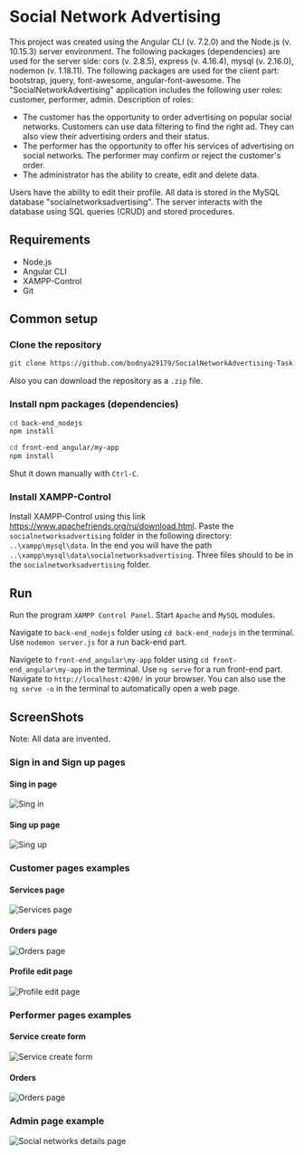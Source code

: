 # Social Network Advertising
This project was created using the Angular CLI (v. 7.2.0) and the Node.js (v. 10.15.3) server environment. The following packages (dependencies) are used for the server side: cors (v. 2.8.5), express (v. 4.16.4), mysql (v. 2.16.0), nodemon (v. 1.18.11). The following packages are used for the client part: bootstrap, jquery, font-awesome, angular-font-awesome.
The "SocialNetworkAdvertising" application includes the following user roles: customer, performer, admin.
Description of roles:
* The customer has the opportunity to order advertising on popular social networks. Customers can use data filtering to find the right ad. They can also view their advertising orders and their status.
* The performer has the opportunity to offer his services of advertising on social networks. The performer may confirm or reject the customer's order. 
* The administrator has the ability to create, edit and delete data.

Users have the ability to edit their profile.
All data is stored in the MySQL database "socialnetworksadvertising". The server interacts with the database using SQL queries (CRUD) and stored procedures.

## Requirements

* Node.js
* Angular CLI
* XAMPP-Control
* Git

## Common setup

### Clone the repository ###

```bash
git clone https://github.com/bodnya29179/SocialNetworkAdvertising-Task.git
```
Also you can download the repository as a `.zip` file.

### Install npm packages (dependencies) ###

```bash
cd back-end_nodejs
npm install
```

```bash
cd front-end_angular/my-app
npm install
```

Shut it down manually with `Ctrl-C`.

### Install XAMPP-Control ###
Install XAMPP-Control using this link https://www.apachefriends.org/ru/download.html.
Paste the `socialnetworksadvertising` folder in the following directory: `..\xampp\mysql\data`. In the end you will have the path `..\xampp\mysql\data\socialnetworksadvertising`. Three files should to be in the `socialnetworksadvertising` folder.

## Run

Run the program `XAMPP Control Panel`. Start `Apache` and `MySQL` modules.

Navigate to `back-end_nodejs` folder using `cd back-end_nodejs` in the terminal. Use `nodemon server.js` for a run back-end part.

Navigete to `front-end_angular\my-app` folder using `cd front-end_angular\my-app` in the terminal. Use `ng serve` for a run front-end part. Navigate to `http://localhost:4200/` in your browser. You can also use the `ng serve -o` in the terminal to automatically open a web page.

## ScreenShots

Note: All data are invented.

### Sign in and Sign up pages

#### Sing in page
<img src="https://i.ibb.co/jZqVC0S/1.png" alt="Sing in">

#### Sing up page
<img src="https://i.ibb.co/z4qmnhj/2.png" alt="Sing up">

### Customer pages examples

#### Services page
<img src="https://i.ibb.co/XLwJskf/3.png" alt="Services page">

#### Orders page
<img src="https://i.ibb.co/6FBVNqv/4.png" alt="Orders page">

#### Profile edit page
<img src="https://i.ibb.co/GJBc42h/5.png" alt="Profile edit page">

### Performer pages examples

#### Service create form
<img src="https://i.ibb.co/NFMnwQD/6.png" alt="Service create form">

#### Orders
<img src="https://i.ibb.co/L5TgB7d/7.png" alt="Orders page">

### Admin page example

<img src="https://i.ibb.co/BtCb8bf/8.png" alt="Social networks details page">
